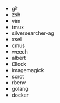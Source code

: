 - git
- zsh
- vim
- tmux
- silversearcher-ag
- xsel
- cmus
- weech
- albert
- i3lock
- imagemagick
- scrot
- rbenv
- golang
- docker
